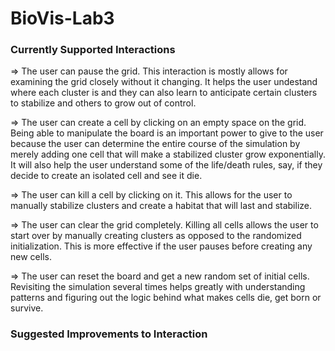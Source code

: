 # BioVis-Lab3

### Currently Supported Interactions
=> The user can pause the grid.
   This interaction is mostly allows for examining the grid closely without it changing. It helps the user undestand where each cluster is and they can also learn to anticipate certain clusters to stabilize and others to grow out of control.
   
=> The user can create a cell by clicking on an empty space on the grid.
  Being able to manipulate the board is an important power to give to the user because the user can determine the entire course of the simulation by merely adding one cell that will make a stabilized cluster grow exponentially. It will also help the user understand some of the life/death rules, say, if they decide to create an isolated cell and see it die.
  
=> The user can kill a cell by clicking on it.
  This allows for the user to manually stabilize clusters and create a habitat that will last and stabilize.
  
=> The user can clear the grid completely.
  Killing all cells allows the user to start over by manually creating clusters as opposed to the randomized initialization. This is more effective if the user pauses before creating any new cells.
  
=> The user can reset the board and get a new random set of initial cells.
  Revisiting the simulation several times helps greatly with understanding patterns and figuring out the logic behind what makes cells die, get born or survive. 
  
### Suggested Improvements to Interaction
